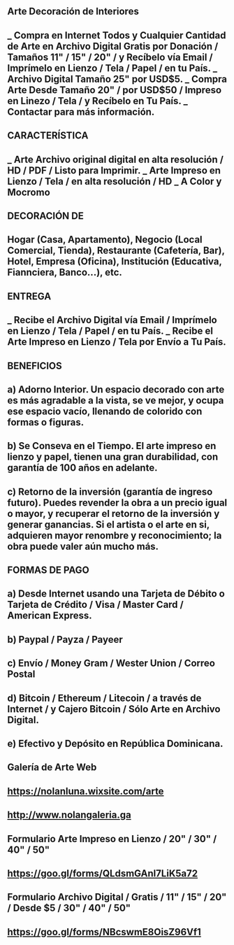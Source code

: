 Arte Decoración de Interiores
-------------------------------------
_ Compra en Internet Todos y Cualquier Cantidad de Arte en Archivo Digital Gratis por Donación / Tamaños 11" / 15" / 20" / y Recíbelo vía Email / Imprímelo en Lienzo / Tela / Papel / en tu País.
_ Archivo Digital Tamaño 25" por USD$5.
_ Compra Arte Desde Tamaño 20" / por USD$50 / Impreso en Linezo / Tela / y Recíbelo en Tu País.
_ Contactar para más información.
-------------------------------------
CARACTERÍSTICA
-------------------------------------
_ Arte Archivo original digital en alta resolución / HD / PDF / Listo para Imprimir.
_ Arte Impreso en Lienzo / Tela / en alta resolución / HD
_ A Color y Mocromo
-------------------------------------
DECORACIÓN DE
-------------------------------------
Hogar (Casa, Apartamento), Negocio (Local Comercial, Tienda), Restaurante (Cafetería, Bar), Hotel, Empresa (Oficina), Institución (Educativa, Fiannciera, Banco...), etc.
-------------------------------------
ENTREGA
-------------------------------------
_ Recibe el Archivo Digital vía Email / Imprímelo en Lienzo / Tela / Papel / en tu País.
_ Recibe el Arte Impreso en Lienzo / Tela por Envío a Tu País.
-------------------------------------
BENEFICIOS
-------------------------------------
a) Adorno Interior. Un espacio decorado con arte es más agradable a la vista, se ve mejor, y ocupa ese espacio vacío, llenando de colorido con formas o figuras.
-------------------------------------
b) Se Conseva en el Tiempo. El arte impreso en lienzo y papel, tienen una gran durabilidad, con garantía de 100 años en adelante.
-------------------------------------
c) Retorno de la inversión (garantía de ingreso futuro). Puedes revender la obra a un precio igual o mayor, y recuperar el retorno de la inversión y generar ganancias. Si el artista o el arte en si, adquieren mayor renombre y reconocimiento; la obra puede valer aún mucho más.
-------------------------------------
FORMAS DE PAGO
-------------------------------------
a) Desde Internet usando una Tarjeta de Débito o Tarjeta de Crédito / Visa / Master Card / American Express.
-------------------------------------
b) Paypal / Payza / Payeer
-------------------------------------
c) Envío / Money Gram / Wester Union / Correo Postal
-------------------------------------
d) Bitcoin / Ethereum / Litecoin / a través de Internet / y Cajero Bitcoin / Sólo Arte en Archivo Digital.
-------------------------------------
e) Efectivo y Depósito en República Dominicana.
-------------------------------------
Galería de Arte Web
-------------------------------------
https://nolanluna.wixsite.com/arte
-------------------------------------
http://www.nolangaleria.ga
-------------------------------------
Formulario Arte Impreso en Lienzo / 20" / 30" / 40" / 50"
-------------------------------------
https://goo.gl/forms/QLdsmGAnI7LiK5a72
-------------------------------------
Formulario Archivo Digital / Gratis / 11" / 15" / 20" / Desde $5 / 30" / 40" / 50"
-------------------------------------
https://goo.gl/forms/NBcswmE8OisZ96Vf1
-------------------------------------
